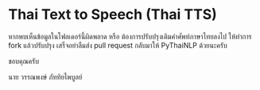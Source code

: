 # Thai Text to Speech (Thai TTS)

หากพบเห็นข้อมูลในโฟลเดอร์นี้ผิดพลาด หรือ ต้องการปรับปรุงเติมคำศัพท์ภาษาไทยลงไป ให้ทำการ fork แล้วปรับปรุง เสร็จอย่าลืมส่ง pull request กลับมาให้ PyThaiNLP ด้วยนะครับ



ขอบคุณครับ

นาย วรรณพงษ์ ภัททิยไพบูลย์